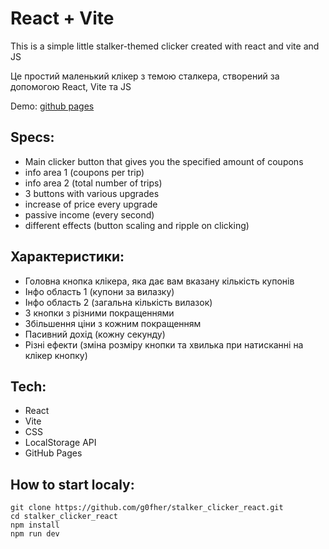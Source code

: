 # React + Vite

This is a simple little stalker-themed clicker created with react and vite and JS

Це простий маленький клікер з темою сталкера, створений за допомогою React, Vite та JS

Demo: [github pages](https://g0fher.github.io/stalker_clicker_react/)

## Specs:
- Main clicker button that gives you the specified amount of coupons
- info area 1 (coupons per trip)
- info area 2 (total number of trips)
- 3 buttons with various upgrades
- increase of price every upgrade
- passive income (every second)
- different effects (button scaling and ripple on clicking)

## Характеристики:
- Головна кнопка клікера, яка дає вам вказану кількість купонів
- Інфо область 1 (купони за вилазку)
- Інфо область 2 (загальна кількість вилазок)
- 3 кнопки з різними покращеннями
- Збільшення ціни з кожним покращенням
- Пасивний дохід (кожну секунду)
- Різні ефекти (зміна розміру кнопки та хвилька при натисканні на клікер кнопку)

## Tech:
- React
- Vite
- CSS
- LocalStorage API
- GitHub Pages

## How to start localy:
```console
git clone https://github.com/g0fher/stalker_clicker_react.git
cd stalker_clicker_react
npm install
npm run dev
```
